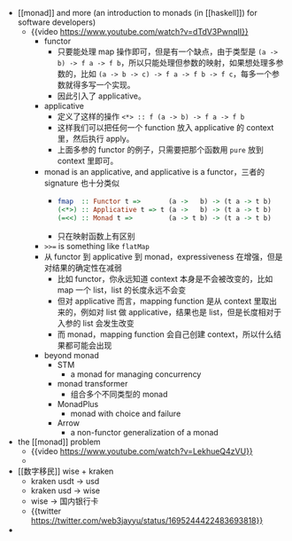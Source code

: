 - [[monad]] and more (an introduction to monads (in [[haskell]]) for software developers)
	- {{video https://www.youtube.com/watch?v=dTdV3PwnqII}}
		- functor
			- 只要能处理 map 操作即可，但是有一个缺点，由于类型是 `(a -> b) -> f a -> f b`，所以只能处理但参数的映射，如果想处理多参数的，比如 `(a -> b -> c) -> f a -> f b -> f c`，每多一个参数就得多写一个实现。
			- 因此引入了 applicative。
		- applicative
			- 定义了这样的操作 `<*> :: f (a -> b) -> f a -> f b`
			- 这样我们可以把任何一个 function 放入 applicative 的 context 里，然后执行 apply。
			- 上面多参的 functor 的例子，只需要把那个函数用 `pure` 放到 context 里即可。
		- monad is an applicative, and applicative is a functor，三者的 signature 也十分类似
			- ```haskell
			  fmap  :: Functor t =>       (a ->   b) -> (t a -> t b)
			  (<*>) :: Applicative t => t (a ->   b) -> (t a -> t b)
			  (=<<) :: Monad t =>         (a -> t b) -> (t a -> t b)
			  ```
			- 只在映射函数上有区别
		- `>>=` is something like `flatMap`
		- 从 functor 到 applicative 到 monad，expressiveness 在增强，但是对结果的确定性在减弱
			- 比如 functor，你永远知道 context 本身是不会被改变的，比如 map 一个 list，list 的长度永远不会变
			- 但对 applicative 而言，mapping function 是从 context 里取出来的，例如对 list 做 applicative，结果也是 list，但是长度相对于入参的 list 会发生改变
			- 而 monad，mapping function 会自己创建 context，所以什么结果都可能会出现
		- beyond monad
			- STM
				- a monad for managing concurrency
			- monad transformer
				- 组合多个不同类型的 monad
			- MonadPlus
				- monad with choice and failure
			- Arrow
				- a non-functor generalization of a monad
- the [[monad]] problem
	- {{video https://www.youtube.com/watch?v=LekhueQ4zVU}}
	-
- [[数字移民]] wise + kraken
	- kraken usdt -> usd
	- kraken usd -> wise
	- wise -> 国内银行卡
	- {{twitter https://twitter.com/web3jayyu/status/1695244422483693818}}
-